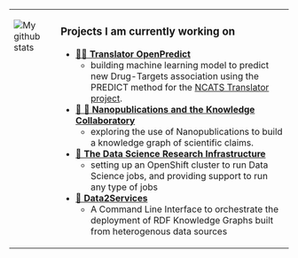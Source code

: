 <table><tr><td valign="top">

![My github stats](https://github-readme-stats.vercel.app/api?username=vemonet&show_icons=true)

</td><td valign="top">

### Projects I am currently working on

* [**🔮🐍 Translator OpenPredict**](https://maastrichtu-ids.github.io/translator-openpredict/)    
  * building machine learning model to predict new Drug-Targets association using the PREDICT method for the [NCATS Translator project](https://ncats.nih.gov/translator).
* [**🔬 📢 Nanopublications and the Knowledge Collaboratory**](http://nanopub.org/wordpress/)
  * exploring the use of Nanopublications to build a knowledge graph of scientific claims.
* **[🔭 The Data Science Research Infrastructure](https://maastrichtu-ids.github.io/dsri-documentation/)**
  * setting up an OpenShift cluster to run Data Science jobs, and providing support to run any type of jobs
* **[🐳 Data2Services](https://d2s.semanticscience.org)**
  * A Command Line Interface to orchestrate the deployment of RDF Knowledge Graphs built from heterogenous data sources

</td></tr></table>

<!--
**vemonet/vemonet** is a ✨ _special_ ✨ repository because its `README.md` (this file) appears on your GitHub profile.

Here are some ideas to get you started:

- 🔭 I’m currently working on ...
- 🌱 I’m currently learning ...
- 👯 I’m looking to collaborate on ...
- 🤔 I’m looking for help with ...
- 💬 Ask me about ...
- 📫 How to reach me: ...
- 😄 Pronouns: ...
- ⚡ Fun fact: ...
-->
